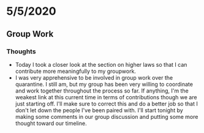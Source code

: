 # 5/5/2020

## Group Work

### Thoughts
- Today I took a closer look at the section on higher laws so that I can contribute more meaningfully to my groupwork.
- I was very apprehensive to be involved in group work over the quarantine. I still am, but my group has been very willing to coordinate and work together throughout the process so far. If anything, I'm the weakest link at this current time in terms of contributions though we are just starting off. I'll make sure to correct this and do a better job so that I don't let down the people I've been paired with. I'll start tonight by making some comments in our group discussion and putting some more thought toward our timeline.
